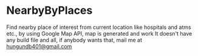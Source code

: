 # NearbyByPlaces
Find nearby place of interest from current location like hospitals and atms etc., by using Google Map API, map is generated and work
It doesn't have any build file and all, if anybody wants that, mail me at hungundb401@gmail.com
